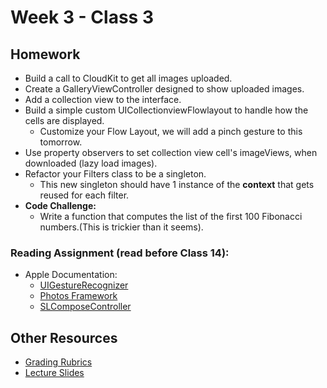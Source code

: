 # Week 3 - Class 3  
## Homework  
* Build a call to CloudKit to get all images uploaded.  
* Create a GalleryViewController designed to show uploaded images.  
* Add a collection view to the interface.  
* Build a simple custom UICollectionviewFlowlayout to handle how the cells are displayed.  
	* Customize your Flow Layout, we will add a pinch gesture to this tomorrow.  
* Use property observers to set collection view cell's imageViews, when downloaded (lazy load images).  
* Refactor your Filters class to be a singleton.  
	* This new singleton should have 1 instance of the **context** that gets reused for each filter.  
* **Code Challenge:**  
	* Write a function that computes the list of the first 100 Fibonacci numbers.(This is trickier than it seems).  

### Reading Assignment (read **before** Class 14):  
* Apple Documentation:  
	* [UIGestureRecognizer](https://developer.apple.com/library/ios/documentation/UIKit/Reference/UIGestureRecognizer_Class/index.html#//apple_ref/occ/cl/UIGestureRecognizer)  
	* [Photos Framework](https://developer.apple.com/library/ios/documentation/Photos/Reference/Photos_Framework/index.html)  
	* [SLComposeController](https://developer.apple.com/library/ios/documentation/NetworkingInternet/Reference/SLComposeViewController_Class/index.html)  

## Other Resources
* [Grading Rubrics](../../resources/)
* [Lecture Slides](https://www.icloud.com/keynote/000m4LBd0MejMf8HT5gD5aU3g#Week3_Day3)  
